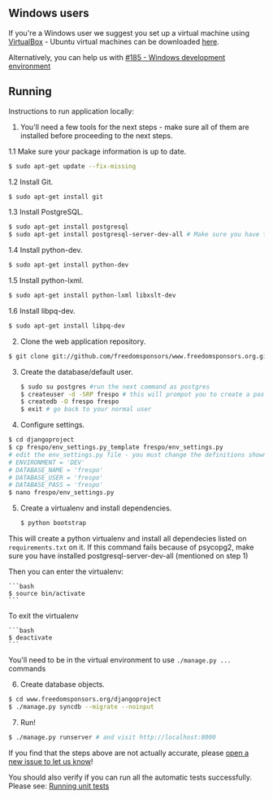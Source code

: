 ## Windows users

If you're a Windows user we suggest you set up a virtual machine using [VirtualBox](http://www.virtualbox.org) - Ubuntu
virtual machines can be downloaded [here](http://virtualboxes.org/images/ubuntu/). 

Alternatively, you can help us with [#185 - Windows development environment](https://github.com/freedomsponsors/www.freedomsponsors.org/issues/185)

## Running

Instructions to run application locally:

1. You'll need a few tools for the next steps - make sure all of them are installed before proceeding to the next steps.

 1.1 Make sure your package information is up to date.
 
 ```bash
 $ sudo apt-get update --fix-missing
 ```
 
 1.2 Install Git.
 
  ```bash
  $ sudo apt-get install git
  ```
 
 1.3 Install PostgreSQL.
 
 ```bash
 $ sudo apt-get install postgresql 
 $ sudo apt-get install postgresql-server-dev-all # Make sure you have this.
 ```
 1.4 Install python-dev.
 
 ```bash
 $ sudo apt-get install python-dev
 ```
 1.5 Install python-lxml.
 
 ```bash
 $ sudo apt-get install python-lxml libxslt-dev
 ```
 
 1.6 Install libpq-dev.
 
 ```bash
 $ sudo apt-get install libpq-dev
 ```
 
2. Clone the web application repository.

  ```bash
  $ git clone git://github.com/freedomsponsors/www.freedomsponsors.org.git
  ```

3. Create the database/default user.
  
    ```bash
    $ sudo su postgres #run the next command as postgres
    $ createuser -d -SRP frespo # this will prompot you to create a password (just use frespo for now)
    $ createdb -O frespo frespo
    $ exit # go back to your normal user
    ```

4. Configure settings.

  ```bash
  $ cd djangoproject
  $ cp frespo/env_settings.py_template frespo/env_settings.py
  # edit the env_settings.py file - you must change the definitions shown below (values as used in this walkthrough):
  # ENVIRONMENT = 'DEV'
  # DATABASE_NAME = 'frespo'
  # DATABASE_USER = 'frespo'
  # DATABASE_PASS = 'frespo'  
  $ nano frespo/env_settings.py 
  ```
5. Create a virtualenv and install dependencies.

    ```bash
    $ python bootstrap
    ```
  This will create a python virtualenv and install all dependecies listed on `requirements.txt` on it.
  If this command fails because of psycopg2, make sure you have installed postgresql-server-dev-all (mentioned on step 1)
  
  Then you can enter the virtualenv:

    ```bash
    $ source bin/activate
    ```
  To exit the virtualenv

    ```bash
    $ deactivate
    ```
  You'll need to be in the virtual environment to use `./manage.py ...` commands

6. Create database objects.

  ```bash  
  $ cd www.freedomsponsors.org/djangoproject
  $ ./manage.py syncdb --migrate --noinput
  ```

7. Run!

  ```bash
  $ ./manage.py runserver # and visit http://localhost:8000
  ```

If you find that the steps above are not actually accurate, please [open a new issue to let us know](https://github.com/freedomsponsors/www.freedomsponsors.org/issues/new)!

You should also verify if you can run all the automatic tests successfully.
Please see: [Running unit tests](http://github.com/freedomsponsors/www.freedomsponsors.org/blob/master/doc/testing.md)
